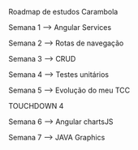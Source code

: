 Roadmap de estudos Carambola

Semana 1 --> Angular Services 

Semana 2 --> Rotas de navegação

Semana 3 --> CRUD

Semana 4 --> Testes unitários

Semana 5 --> Evolução do meu TCC

TOUCHDOWN 4

Semana 6 --> Angular chartsJS

Semana 7 --> JAVA Graphics
